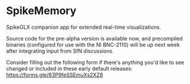 # SpikeMemory
 SpikeGLX companion app for extended real-time visualizations.

 Source code for the pre-alpha version is available now, and precompiled binaries (configured for use with the NI BNC-2110) will be up next week after integrating input from SfN discussions. 
 
 Consider filling out the following form if there's anything you'd like to see changed or included in these early default releases:
https://forms.gle/63P9feSSEmuXs2XZ8


 
